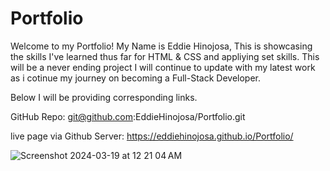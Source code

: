 # Portfolio

Welcome to my Portfolio!
My Name is Eddie Hinojosa,
This is showcasing the skills I've learned thus far for HTML & CSS and appliying set skills.
This will be a never ending project I will continue to update with my latest work as i cotinue my journey on becoming a Full-Stack Developer.

Below I will be providing corresponding links.


GitHub Repo:
git@github.com:EddieHinojosa/Portfolio.git

live page via Github Server:
https://eddiehinojosa.github.io/Portfolio/

![Screenshot 2024-03-19 at 12 21 04 AM](https://github.com/EddieHinojosa/Portfolio/assets/161403923/38c4a1d6-4a2a-4bb3-887c-1995881b520f)
